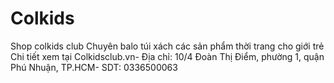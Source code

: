 # Colkids
Shop colkids club Chuyên balo túi xách các sản phẩm thời trang cho giới trẻ Chi tiết xem tại Colkidsclub.vn- Địa chỉ: 10/4 Đoàn Thị Điểm, phường 1, quận Phú Nhuận, TP.HCM- SDT: 0336500063
